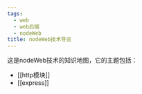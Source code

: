 ```yaml
---
tags:
  - web
  - web后端
  - nodeWeb
title: nodeWeb技术导览
---
```

这是nodeWeb技术的知识地图，它的主题包括：
* [[http模块]]
* [[express]]
